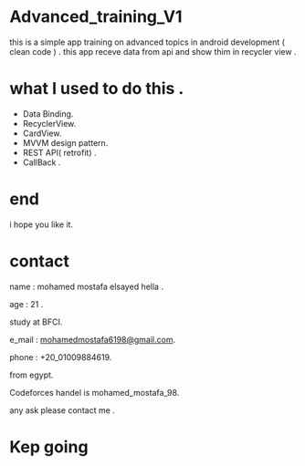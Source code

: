# Advanced_training_V1
this is a simple app training on advanced topics in android development ( clean code ) .
this app receve data from api and show thim in recycler view .

# what I used to do this .

- Data Binding.
- RecyclerView.
- CardView.
- MVVM design pattern.
- REST API( retrofit) .
- CallBack .

# end 
i hope you like it.

# contact
name : mohamed mostafa elsayed hella .

age : 21 .

study at BFCI.

e_mail : mohamedmostafa6198@gmail.com.

phone : +20_01009884619.

from egypt.

Codeforces handel is mohamed_mostafa_98.

any ask please contact me .

# Kep going

